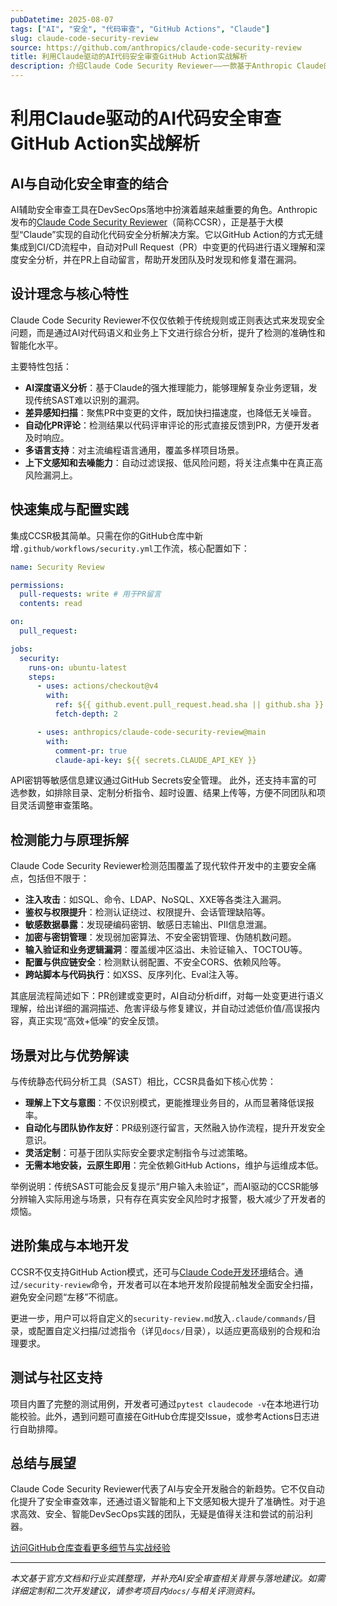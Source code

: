 ```yaml
---
pubDatetime: 2025-08-07
tags: ["AI", "安全", "代码审查", "GitHub Actions", "Claude"]
slug: claude-code-security-review
source: https://github.com/anthropics/claude-code-security-review
title: 利用Claude驱动的AI代码安全审查GitHub Action实战解析
description: 介绍Claude Code Security Reviewer——一款基于Anthropic Claude的AI自动化安全审查GitHub Action。覆盖核心原理、集成方法、优势细节、检测能力与实用经验，适合安全开发、DevSecOps和团队安全治理实践。
---
```


# 利用Claude驱动的AI代码安全审查GitHub Action实战解析

## AI与自动化安全审查的结合

AI辅助安全审查工具在DevSecOps落地中扮演着越来越重要的角色。Anthropic发布的[Claude Code Security Reviewer](https://github.com/anthropics/claude-code-security-review)（简称CCSR），正是基于大模型“Claude”实现的自动化代码安全分析解决方案。它以GitHub Action的方式无缝集成到CI/CD流程中，自动对Pull Request（PR）中变更的代码进行语义理解和深度安全分析，并在PR上自动留言，帮助开发团队及时发现和修复潜在漏洞。

## 设计理念与核心特性

Claude Code Security Reviewer不仅仅依赖于传统规则或正则表达式来发现安全问题，而是通过AI对代码语义和业务上下文进行综合分析，提升了检测的准确性和智能化水平。

主要特性包括：

- **AI深度语义分析**：基于Claude的强大推理能力，能够理解复杂业务逻辑，发现传统SAST难以识别的漏洞。
- **差异感知扫描**：聚焦PR中变更的文件，既加快扫描速度，也降低无关噪音。
- **自动化PR评论**：检测结果以代码评审评论的形式直接反馈到PR，方便开发者及时响应。
- **多语言支持**：对主流编程语言通用，覆盖多样项目场景。
- **上下文感知和去噪能力**：自动过滤误报、低风险问题，将关注点集中在真正高风险漏洞上。

## 快速集成与配置实践

集成CCSR极其简单。只需在你的GitHub仓库中新增`.github/workflows/security.yml`工作流，核心配置如下：

```yaml
name: Security Review

permissions:
  pull-requests: write # 用于PR留言
  contents: read

on:
  pull_request:

jobs:
  security:
    runs-on: ubuntu-latest
    steps:
      - uses: actions/checkout@v4
        with:
          ref: ${{ github.event.pull_request.head.sha || github.sha }}
          fetch-depth: 2

      - uses: anthropics/claude-code-security-review@main
        with:
          comment-pr: true
          claude-api-key: ${{ secrets.CLAUDE_API_KEY }}
```

API密钥等敏感信息建议通过GitHub Secrets安全管理。
此外，还支持丰富的可选参数，如排除目录、定制分析指令、超时设置、结果上传等，方便不同团队和项目灵活调整审查策略。

## 检测能力与原理拆解

Claude Code Security Reviewer检测范围覆盖了现代软件开发中的主要安全痛点，包括但不限于：

- **注入攻击**：如SQL、命令、LDAP、NoSQL、XXE等各类注入漏洞。
- **鉴权与权限提升**：检测认证绕过、权限提升、会话管理缺陷等。
- **敏感数据暴露**：发现硬编码密钥、敏感日志输出、PII信息泄漏。
- **加密与密钥管理**：发现弱加密算法、不安全密钥管理、伪随机数问题。
- **输入验证和业务逻辑漏洞**：覆盖缓冲区溢出、未验证输入、TOCTOU等。
- **配置与供应链安全**：检测默认弱配置、不安全CORS、依赖风险等。
- **跨站脚本与代码执行**：如XSS、反序列化、Eval注入等。

其底层流程简述如下：PR创建或变更时，AI自动分析diff，对每一处变更进行语义理解，给出详细的漏洞描述、危害评级与修复建议，并自动过滤低价值/高误报内容，真正实现“高效+低噪”的安全反馈。

## 场景对比与优势解读

与传统静态代码分析工具（SAST）相比，CCSR具备如下核心优势：

- **理解上下文与意图**：不仅识别模式，更能推理业务目的，从而显著降低误报率。
- **自动化与团队协作友好**：PR级别逐行留言，天然融入协作流程，提升开发安全意识。
- **灵活定制**：可基于团队实际安全要求定制指令与过滤策略。
- **无需本地安装，云原生即用**：完全依赖GitHub Actions，维护与运维成本低。

举例说明：传统SAST可能会反复提示“用户输入未验证”，而AI驱动的CCSR能够分辨输入实际用途与场景，只有存在真实安全风险时才报警，极大减少了开发者的烦恼。

## 进阶集成与本地开发

CCSR不仅支持GitHub Action模式，还可与[Claude Code开发环境](https://docs.anthropic.com/en/docs/claude-code/slash-commands)结合。通过`/security-review`命令，开发者可以在本地开发阶段提前触发全面安全扫描，避免安全问题“左移”不彻底。

更进一步，用户可以将自定义的`security-review.md`放入`.claude/commands/`目录，或配置自定义扫描/过滤指令（详见`docs/`目录），以适应更高级别的合规和治理要求。

## 测试与社区支持

项目内置了完整的测试用例，开发者可通过`pytest claudecode -v`在本地进行功能校验。此外，遇到问题可直接在GitHub仓库提交Issue，或参考Actions日志进行自助排障。

## 总结与展望

Claude Code Security Reviewer代表了AI与安全开发融合的新趋势。它不仅自动化提升了安全审查效率，还通过语义智能和上下文感知极大提升了准确性。对于追求高效、安全、智能DevSecOps实践的团队，无疑是值得关注和尝试的前沿利器。

[访问GitHub仓库查看更多细节与实战经验](https://github.com/anthropics/claude-code-security-review)

---

_本文基于官方文档和行业实践整理，并补充AI安全审查相关背景与落地建议。如需详细定制和二次开发建议，请参考项目内`docs/`与相关评测资料。_
